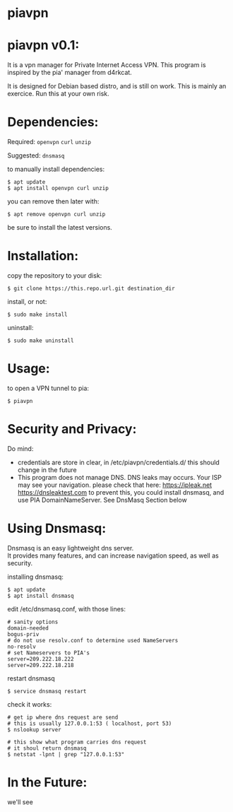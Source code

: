 # piavpn

piavpn v0.1:
==========

It is a vpn manager for Private Internet Access VPN. This program is inspired by the pia' manager from d4rkcat.

It is designed for Debian based distro, and is still on work. 
This is mainly an exercice. Run this at your own risk.


Dependencies:
==========
Required:
`openvpn`
`curl`
`unzip`

Suggested:
`dnsmasq`

to manually install dependencies:

	$ apt update
	$ apt install openvpn curl unzip

you can remove then later with:
	
	$ apt remove openvpn curl unzip

be sure to install the latest versions.


Installation:
==========
copy the repository to your disk:
	
	$ git clone https://this.repo.url.git destination_dir

install, or not:
	
	$ sudo make install

uninstall:

	$ sudo make uninstall


Usage:
==========
to open a VPN tunnel to pia:
	
	$ piavpn


Security and Privacy:
==========
Do mind:
- credentials are store in clear, in /etc/piavpn/credentials.d/
	this should change in the future
- This program does not manage DNS.
	DNS leaks may occurs. Your ISP may see your navigation.
	please check that here:
			https://ipleak.net
			https://dnsleaktest.com
	to prevent this, you could install dnsmasq, and use PIA DomainNameServer.
	See DnsMasq Section below


Using Dnsmasq:
==========
Dnsmasq is an easy lightweight dns server.\
It provides many features, and can increase navigation speed,
as well as security.

installing dnsmasq:
	
	$ apt update
	$ apt install dnsmasq

edit /etc/dnsmasq.conf, with those lines:
	
	# sanity options
	domain-needed
	bogus-priv
	# do not use resolv.conf to determine used NameServers
	no-resolv
	# set Nameservers to PIA's
	server=209.222.18.222
	server=209.222.18.218

restart dnsmasq

	$ service dnsmasq restart

check it works:
	
	# get ip where dns request are send
	# this is usually 127.0.0.1:53 ( localhost, port 53)
	$ nslookup server

	# this show what program carries dns request
	# it shoul return dnsmasq
	$ netstat -lpnt | grep "127.0.0.1:53"



In the Future:
==========
we'll see